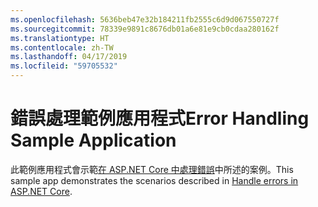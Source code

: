 ```yaml
---
ms.openlocfilehash: 5636beb47e32b184211fb2555c6d9d067550727f
ms.sourcegitcommit: 78339e9891c8676db01a6e81e9cb0cdaa280162f
ms.translationtype: HT
ms.contentlocale: zh-TW
ms.lasthandoff: 04/17/2019
ms.locfileid: "59705532"
---
```

# <a name="error-handling-sample-application"></a><span data-ttu-id="01ffc-101">錯誤處理範例應用程式</span><span class="sxs-lookup"><span data-stu-id="01ffc-101">Error Handling Sample Application</span></span>

<span data-ttu-id="01ffc-102">此範例應用程式會示範[在 ASP.NET Core 中處理錯誤](https://docs.microsoft.com/aspnet/core/fundamentals/error-handling)中所述的案例。</span><span class="sxs-lookup"><span data-stu-id="01ffc-102">This sample app demonstrates the scenarios described in [Handle errors in ASP.NET Core](https://docs.microsoft.com/aspnet/core/fundamentals/error-handling).</span></span>

